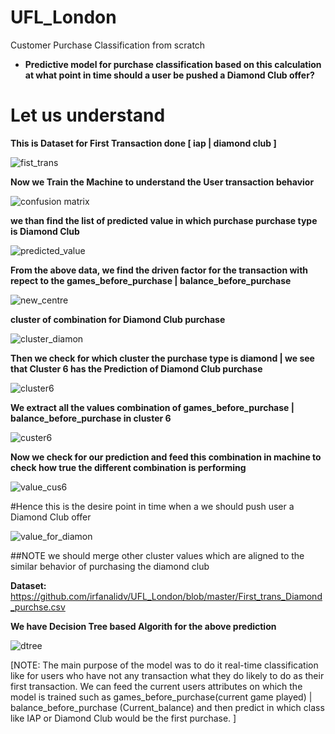 
# UFL_London
Customer Purchase Classification from scratch

- **Predictive model for purchase classification based on this calculation at what point in time should a user be pushed a Diamond Club offer?**

# Let us understand 

**This is Dataset for First Transaction done [  iap | diamond club ]**

![fist_trans](https://user-images.githubusercontent.com/5808185/36059889-c48418fc-0e63-11e8-92e6-c459eaf5d851.PNG)

**Now we Train the Machine to understand the User transaction behavior**

![confusion matrix](https://user-images.githubusercontent.com/5808185/36060093-0e427d40-0e68-11e8-9092-73e97e917a04.PNG)

**we than find the list of predicted value in which purchase purchase type is Diamond Club**

![predicted_value](https://user-images.githubusercontent.com/5808185/36060292-a460b9be-0e6c-11e8-9ec9-2ade4beef57c.PNG)

**From the above data, we find the driven factor for the transaction with repect to the games_before_purchase | balance_before_purchase**

![new_centre](https://user-images.githubusercontent.com/5808185/36061564-f490bef6-0e81-11e8-869b-9e44f506842d.PNG)

**cluster of combination for Diamond Club purchase**

![cluster_diamon](https://user-images.githubusercontent.com/5808185/36061736-8cae1920-0e84-11e8-995c-9b0ac5550f8e.png)

**Then we check for which cluster the purchase type is diamond | we see that Cluster 6 has the Prediction of Diamond Club purchase**

![cluster6](https://user-images.githubusercontent.com/5808185/36060318-32c67496-0e6d-11e8-96b7-1ce006c20a36.PNG)

**We extract all the values combination of games_before_purchase | balance_before_purchase in cluster 6**

![custer6](https://user-images.githubusercontent.com/5808185/36061685-c1eec270-0e83-11e8-8208-3c6c1405e7db.PNG)

**Now we check for our prediction and feed this combination in machine to check how true the different combination is performing**

![value_cus6](https://user-images.githubusercontent.com/5808185/36061703-fe7c2354-0e83-11e8-8a06-01d2b2e0f2ba.PNG)

#Hence this is the desire point in time when a we should push user a Diamond Club offer

![value_for_diamon](https://user-images.githubusercontent.com/5808185/36061818-31e4d536-0e86-11e8-9959-e097c04a5273.PNG)

##NOTE we should merge other cluster values which are aligned to the similar behavior of purchasing the diamond club

**Dataset:** https://github.com/irfanalidv/UFL_London/blob/master/First_trans_Diamond_purchse.csv

**We have Decision Tree based Algorith for the above prediction**

![dtree](https://user-images.githubusercontent.com/5808185/36061199-fc88f984-0e7c-11e8-9638-328c4f26b343.png)

[NOTE: The main purpose of the model was to do it real-time classification like for users who have not any transaction what they do likely to do as their first transaction. We can feed the current users attributes on which the model is trained such as games_before_purchase(current game played) | balance_before_purchase (Current_balance) and then predict in which class like IAP or Diamond Club would be the first purchase. ]

